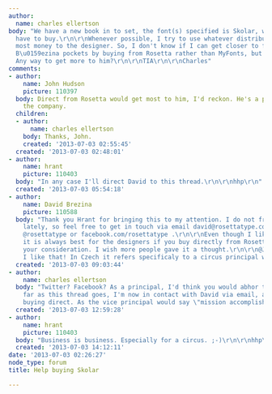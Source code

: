 ```yaml
---
author:
  name: charles ellertson
body: "We have a new book in to set, the font(s) specified is Skolar, which we will
  have to buy.\r\n\r\nWhenever possible, I try to use whatever distributor gives the
  most money to the designer. So, I don't know if I can get closer to filling David
  B\u0159ezina pockets by buying from Rosetta rather than MyFonts, but I'd think so.
  Any way to get more to him?\r\n\r\nTIA\r\n\r\nCharles"
comments:
- author:
    name: John Hudson
    picture: 110397
  body: Direct from Rosetta would get most to him, I'd reckon. He's a principal in
    the company.
  children:
  - author:
      name: charles ellertson
    body: Thanks, John.
    created: '2013-07-03 02:55:45'
  created: '2013-07-03 02:48:01'
- author:
    name: hrant
    picture: 110403
  body: "In any case I'll direct David to this thread.\r\n\r\nhhp\r\n"
  created: '2013-07-03 05:54:18'
- author:
    name: David Brezina
    picture: 110588
  body: "Thank you Hrant for bringing this to my attention. I do not frequent Typophile
    lately, so feel free to get in touch via email david@rosettatype.com, Twitter:
    @rosettatype or facebook.com/rosettatype .\r\n\r\nEven though I like MyFonts people,
    it is always best for the designers if you buy directly from Rosetta. Thanks for
    your consideration. I wish more people gave it a thought.\r\n\r\n@John: Principal,
    I like that! In Czech it refers specificaly to a circus principal which fits nicely."
  created: '2013-07-03 09:03:44'
- author:
    name: charles ellertson
  body: "Twitter? Facebook? As a principal, I'd think you would abhor those.\r\n\r\n(As
    far as this thread goes, I'm now in contact with David via email, and we'll be
    buying direct. As the vice principal would say \"mission accomplished.\")\r\n\r\n "
  created: '2013-07-03 12:59:28'
- author:
    name: hrant
    picture: 110403
  body: "Business is business. Especially for a circus. ;-)\r\n\r\nhhp\r\n"
  created: '2013-07-03 14:12:11'
date: '2013-07-03 02:26:27'
node_type: forum
title: Help buying Skolar

---
```

